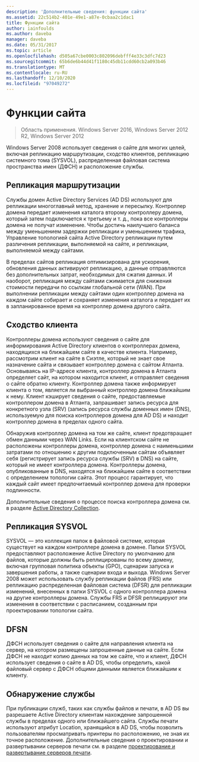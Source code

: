 ```yaml
---
description: 'Дополнительные сведения: функции сайта'
ms.assetid: 22c514b2-401e-49e1-a87e-0cbaa2c1dac1
title: Функции сайта
author: iainfoulds
ms.author: daveba
manager: daveba
ms.date: 05/31/2017
ms.topic: article
ms.openlocfilehash: d505a67cbe0003c802096debfff4e33c3dfc7d23
ms.sourcegitcommit: 65b6de6b44d41f1180c45db11cdd60cb2a093b46
ms.translationtype: MT
ms.contentlocale: ru-RU
ms.lasthandoff: 12/10/2020
ms.locfileid: "97049272"
---
```

# <a name="site-functions"></a>Функции сайта

> Область применения. Windows Server 2016, Windows Server 2012 R2, Windows Server 2012

 Windows Server 2008 использует сведения о сайте для многих целей, включая репликацию маршрутизации, сходство клиентов, репликацию системного тома (SYSVOL), распределенная файловая система пространства имен (ДФСН) и расположение службы.

## <a name="routing-replication"></a>Репликация маршрутизации
Службы домен Active Directory Services (AD DS) используют для репликации многоглавный метод, хранение и пересылку. Контроллер домена передает изменения каталога второму контроллеру домена, который затем подключается к третьему и т. д., пока все контроллеры домена не получат изменение. Чтобы достичь наилучшего баланса между уменьшением задержки репликации и уменьшением трафика, Управление топологией сайта Active Directory репликации путем различения репликации, выполняемой на сайте, и репликации, выполняемой между сайтами.

В пределах сайтов репликация оптимизирована для ускорения, обновления данных активируют репликацию, а данные отправляются без дополнительных затрат, необходимых для сжатия данных. И наоборот, репликация между сайтами сжимается для снижения стоимости передачи по ссылкам глобальной сети (WAN). При выполнении репликации между сайтами один контроллер домена на каждом сайте собирает и сохраняет изменения каталога и передает их в запланированное время на контроллер домена другого сайта.

## <a name="client-affinity"></a>Сходство клиента
Контроллеры домена используют сведения о сайте для информирования Active Directory клиентов о контроллерах домена, находящихся на ближайшем сайте в качестве клиента. Например, рассмотрим клиент на сайте в Сиэтле, который не знает свое назначение сайта и связывает контроллер домена с сайтом Атланта. Основываясь на IP-адресе клиента, контроллер домена в Атланта определяет сайт, на котором находится клиент, и отправляет сведения о сайте обратно клиенту. Контроллер домена также информирует клиента о том, является ли выбранный контроллер домена ближайшим к нему. Клиент кэширует сведения о сайте, предоставляемые контроллером домена в Атланта, запрашивает запись ресурса для конкретного узла (SRV) (запись ресурса службы доменных имен (DNS), используемую для поиска контроллеров домена для AD DS) и находит контроллер домена в пределах одного сайта.

Обнаружив контроллер домена на том же сайте, клиент предотвращает обмен данными через WAN Links. Если на клиентском сайте не расположены контроллеры домена, контроллер домена с наименьшими затратами по отношению к другим подключенным сайтам объявляет себя (регистрирует запись ресурса службы (SRV) в DNS) на сайте, который не имеет контроллера домена. Контроллеры домена, опубликованные в DNS, находятся на ближайшем сайте в соответствии с определением топологии сайта. Этот процесс гарантирует, что каждый сайт имеет предпочитаемый контроллер домена для проверки подлинности.

Дополнительные сведения о процессе поиска контроллера домена см. в разделе [Active Directory Collection](/previous-versions/windows/it-pro/windows-server-2003/cc780036(v=ws.10)).

## <a name="sysvol-replication"></a>Репликация SYSVOL
SYSVOL — это коллекция папок в файловой системе, которая существует на каждом контроллере домена в домене. Папки SYSVOL предоставляют расположение Active Directory по умолчанию для файлов, которые должны быть реплицированы по всему домену, включая групповая политика объекты (GPO), сценарии запуска и завершения работы, а также сценарии входа и выхода.  Windows Server 2008 может использовать службу репликации файлов (FRS) или репликацию распределенная файловая система (DFSR) для репликации изменений, внесенных в папки SYSVOL с одного контроллера домена на другие контроллеры домена. Службы FRS и DFSR реплицируют эти изменения в соответствии с расписанием, созданным при проектировании топологии сайта.

## <a name="dfsn"></a>DFSN
ДФСН использует сведения о сайте для направления клиента на сервер, на котором размещены запрошенные данные на сайте. Если ДФСН не находит копию данных на том же сайте, что и клиент, ДФСН использует сведения о сайте в AD DS, чтобы определить, какой файловый сервер с ДФСН общими данными является ближайшим к клиенту.

## <a name="service-location"></a>Обнаружение службы
При публикации служб, таких как службы файлов и печати, в AD DS вы разрешаете Active Directory клиентам нахождение запрошенной службы в пределах одного или ближайшего сайта. Службы печати используют атрибут Location, хранящийся в AD DS, чтобы позволить пользователям просматривать принтеры по расположению, не зная их точное расположение. Дополнительные сведения о проектировании и развертывании серверов печати см. в разделе [проектирование и развертывание серверов печати](/previous-versions/windows/it-pro/windows-server-2003/cc785842(v=ws.10)).
